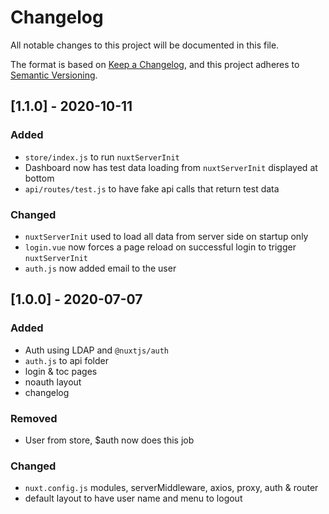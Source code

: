 # Changelog
All notable changes to this project will be documented in this file. 

The format is based on [Keep a Changelog](https://keepachangelog.com/en/1.0.0/),
and this project adheres to [Semantic Versioning](https://semver.org/spec/v2.0.0.html).

## [1.1.0] - 2020-10-11
### Added
- `store/index.js` to run `nuxtServerInit`
- Dashboard now has test data loading from `nuxtServerInit` displayed at bottom
- `api/routes/test.js` to have fake api calls that return test data

### Changed
- `nuxtServerInit` used to load all data from server side on startup only
- `login.vue` now forces a page reload on successful login to trigger `nuxtServerInit`
- `auth.js` now added email to the user

## [1.0.0] - 2020-07-07
### Added
- Auth using LDAP and `@nuxtjs/auth`
- `auth.js` to api folder
- login & toc pages
- noauth layout
- changelog

### Removed
- User from store, $auth now does this job

### Changed
- `nuxt.config.js` modules, serverMiddleware, axios, proxy, auth & router
- default layout to have user name and menu to logout

